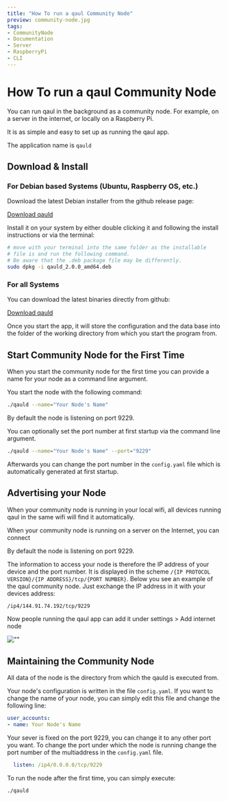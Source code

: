 ```yaml
---
title: "How To run a qaul Community Node"
preview: community-node.jpg
tags:
- CommunityNode
- Documentation
- Server
- RaspberryPi
- CLI
---
```


# How To run a qaul Community Node

You can run qaul in the background as a community node. For example, on a server in the internet, or locally on a Raspberry Pi.

It is as simple and easy to set up as running the qaul app.

The application name is `qauld`

## Download & Install

### For Debian based Systems (Ubuntu, Raspberry OS, etc.)

Download the latest Debian installer from the github release page:

[Download qauld]

Install it on your system by either double clicking it and following the install instructions or via the terminal:

```bash
# move with your terminal into the same folder as the installable
# file is and run the following command.
# Be aware that the .deb package file may be differently.
sudo dpkg -i qauld_2.0.0_amd64.deb
```

### For all Systems

You can download the latest binaries directly from github:

[Download qauld]

Once you start the app, it will store the configuration and the data base into the folder of the working directory from which you start the program from.

## Start Community Node for the First Time

When you start the community node for the first time you can provide a name for your node as a command line argument.

You start the node with the following command:

```bash
./qauld --name="Your Node's Name"
```

By default the node is listening on port 9229.

You can optionally set the port number at first startup via the command line argument.

```bash
./qauld --name="Your Node's Name" --port="9229"
```

Afterwards you can change the port number in the `config.yaml` file which is automatically generated at first startup.

## Advertising your Node

When your community node is running in your local wifi, all devices running qaul in the same wifi will find it automatically.

When your community node is running on a server on the Internet, you can connect

By default the node is listening on port 9229.

The information to access your node is therefore the IP address of your device and the port number. It is displayed in the scheme `/{IP PROTOCOL VERSION}/{IP ADDRESS}/tcp/{PORT NUMBER}`.
Below you see an example of the qaul community node. Just exchange the IP address in it with your devices address:

```txt
/ip4/144.91.74.192/tcp/9229
```

Now people running the qaul app can add it under settings > Add internet node

![""](settings.png)

## Maintaining the Community Node

All data of the node is the directory from which the qauld is executed from.

Your node's configuration is written in the file `config.yaml`. If you want to change the name of your node, you can simply edit this file and change the following line:

```yaml
user_accounts:
- name: Your Node's Name
```

Your sever is fixed on the port 9229, you can change it to any other port you want.
To change the port under which the node is running change the port number of the multiaddress in the `config.yaml` file.

```yaml
  listen: /ip4/0.0.0.0/tcp/9229
```

To run the node after the first time, you can simply execute:

```bash
./qauld
```

[Download qauld]: https://github.com/qaul/qaul.net/releases